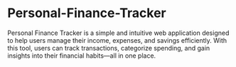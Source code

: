# Personal-Finance-Tracker
Personal Finance Tracker is a simple and intuitive web application designed to help users manage their income, expenses, and savings efficiently. With this tool, users can track transactions, categorize spending, and gain insights into their financial habits—all in one place.
